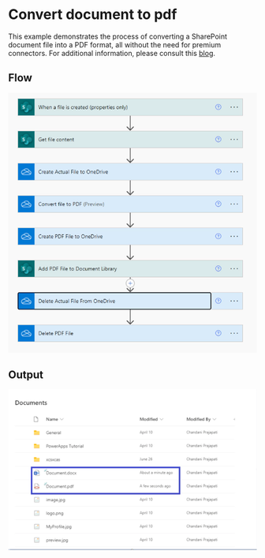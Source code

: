 # Convert document to pdf
This example demonstrates the process of converting a SharePoint document file into a PDF format, all without the need for premium connectors. For additional information, please consult this [blog](https://pnp.github.io/blog/post/how-to-convert-word-document-to-pdf-in-sharepoint-document/).

## Flow

![Flow](Flow.png)

## Output

![Output](Output.png)



